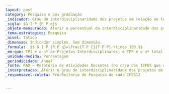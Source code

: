 ```yaml
---
layout: post
category: Pesquisa e pós graduação
_indicador: Grau de interdisciplinaridade dos projetos em relação ao total de projetos de Pesquisa 
_sigla: $G I P_{P P q}$
_objeto-mensuracao: Aferir o percentual de interdisciplinaridade dos projetos de pesquisa
_tema-estrategico: Pesquisa
_nivel: Tático
_dimensao: Indicador simples. Sem dimensão.
_formula:  $$ G I P_{P P q}=\frac{T P I}{T P P} \times 100 $$
_em-que: TPI é o nº de Projetos Interdisciplinares; e TPP é o nº total de Projetos de Pesquisa.
_unidade-medida: Percentagem
_periodicidade: Anual
_fonte: RAD – Relatório de Atividades Docentes (no caso das IEFES que dispõem de tal relatório
_interpretacao: Aferir o grau de interdisciplinaridade dos projetos de Pesquisa
_responsavel-coleta: Pró-Reitoria de Pesquisa de cada IFES12  


---
```

